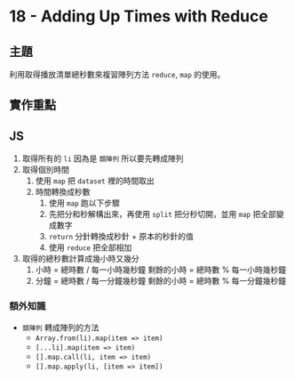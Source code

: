 # 18 - Adding Up Times with Reduce

## 主題
利用取得播放清單總秒數來複習陣列方法 `reduce`, `map` 的使用。

## 實作重點

## JS

1. 取得所有的 `li` 因為是 `類陣列` 所以要先轉成陣列
2. 取得個別時間
    1. 使用 `map` 把 `dataset` 裡的時間取出
    2. 時間轉換成秒數
        1. 使用 `map` 跑以下步驟
        2. 先把分和秒解構出來，再使用 `split` 把分秒切開，並用 `map` 把全部變成數字
        3.  `return` 分針轉換成秒針 + 原本的秒針的值
        4. 使用 `reduce` 把全部相加
3. 取得的總秒數計算成幾小時又幾分
    1. 小時 = 總時數 / 每一小時幾秒鐘
    剩餘的小時 = 總時數 % 每一小時幾秒鐘
    2. 分鐘 = 總時數 / 每一分鐘幾秒鐘
    剩餘的小時 = 總時數 % 每一分鐘幾秒鐘

### 額外知識

- `類陣列` 轉成陣列的方法
    - `Array.from(li).map(item => item)`
    - `[...li].map(item => item)`
    - `[].map.call(li, item => item)`
    - `[].map.apply(li, [item => item])`